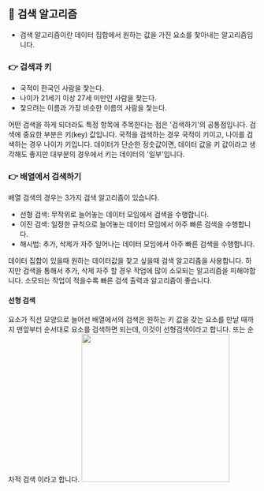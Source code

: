## 📌 검색 알고리즘
- 검색 알고리즘이란 데이터 집합에서 원하는 값을 가진 요소를 찿아내는 알고리즘입니다.

### 👉 검색과 키
+ 국적이 한국인 사람을 찿는다.
+ 나이가 21세기 이상 27세 미만인 사람을 찿는다.
+ 찿으려는 이름과 가장 비슷한 이름의 사람을 찿는다.

어떤 검색을 하게 되더라도 특정 항목에 주목한다는 점은 '검색하기'의 공통점입니다.
검색에 중요한 부분은 키(key) 값입니다. 국적을 검색하는 경우 국적이 키이고, 나이를 검색하는 경우 나이가 키입니다. 
데이터가 단순한 정숫값이면, 데이터 값을 키 값이라고 생각해도 좋지만 대부분의 경우에서 키는 데이터의 '일부'입니다.

### 👉 배열에서 검색하기
배열 검색의 경우는 3가지 검색 알고리즘이 있습니다.
+ 선형 검색: 무작위로 늘어놓는 데이터 모임에서 검색을 수행합니다.
+ 이진 검색: 일정한 규칙으로 늘어놓는 데이터 모임에서 아주 빠른 검색을 수행합니다.
+ 해시법: 추가, 삭제가 자주 일어나는 데이터 모임에서 아주 빠른 검색을 수행합니다. 

데이터 집합이 있을때 원하는 데이터값을 찿고 싶을때 검색 알고리즘을 사용합니다. 하지만 검색을 통해서 추가, 삭제 자주 할 경우 작업에 많이 소모되는 알고리즘을 피해야합니다.
소모되는 작업이 적을수록 빠른 검색 출력과 알고리즘이 좋습니다. 

#### 선형 검색
요소가 직선 모양으로 늘어선 배열에서의 검색은 원하는 키 값을 갖는 요소를 만날 때까지 맨앞부터 순서대로 요소를 검색하면 되는데, 이것이 선형검색이라고 합니다. 또는 순차적 검색 이라고 합니다.
<img src="https://user-images.githubusercontent.com/58936137/178182517-7cee5461-8a20-49a3-bcb7-7f5c50d66709.png" width="300px" height="300px">
